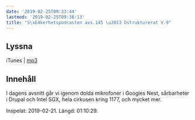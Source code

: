 ```yaml
---
date: '2019-02-25T09:33:44'
lastmod: '2019-02-25T09:36:13'
title: "S\xE4kerhetspodcasten avs.145 \u2013 Ostrukturerat V.9"
---
```

## Lyssna

iTunes \| [mp3](http://traffic.libsyn.com/sakerhetspodcasten/Sakerhetspodcasten_2019-02-21.mp3) 

## Innehåll

I dagens avsnitt går vi igenom dolda mikrofoner i Googles Nest, sårbarheter i Drupal
och Intel SGX, hela cirkusen kring 1177, och mycket mer.

Inspelat: 2019-02-21. Längd: 01:10:29.
